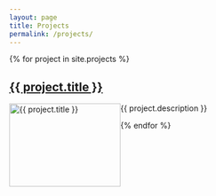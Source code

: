 ```yaml
---
layout: page
title: Projects
permalink: /projects/
---
```

{% for project in site.projects %}
  <h2> <a href="{{ project.url }}">{{ project.title }}</a></h2>
   <div style="float: left; margin-right 1em;">
    <img src="{{ project.image }}" alt="{{ project.title }}" width="200" height="150">
  </div>
  <p>{{ project.description }}</p>
{% endfor %}